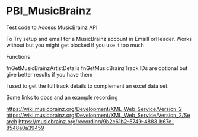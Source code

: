 # PBI_MusicBrainz


Test code to Access MusicBrainz API

To Try setup and email for a MusicBrainz account in EmailForHeader. Works without but you might get blocked if you use it too much

Functions

fnGetMusicBrainzArtistDetails
fnGetMusicBrainzTrack   IDs are optional but give better results if you have them

I used to get the full track details to complement an excel data set.

Some links to docs and an example recording

https://wiki.musicbrainz.org/Development/XML_Web_Service/Version_2
https://wiki.musicbrainz.org/Development/XML_Web_Service/Version_2/Search
https://musicbrainz.org/recording/9b2c61b2-5749-4883-b67e-8548a0a39459
